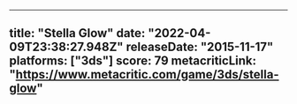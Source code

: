 
---
title: "Stella Glow"
date: "2022-04-09T23:38:27.948Z"
releaseDate: "2015-11-17"
platforms: ["3ds"]
score: 79
metacriticLink: "https://www.metacritic.com/game/3ds/stella-glow"
---
